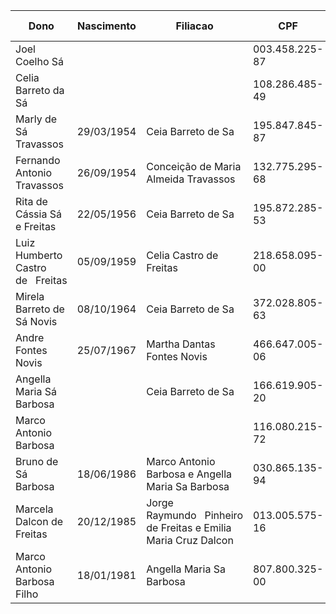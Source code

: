 <table class="tg">
<thead>
  <tr>
    <th class="tg-0thz">Dono</th>
    <th class="tg-0thz">Nascimento</th>
    <th class="tg-0thz">Filiacao</th>
    <th class="tg-0thz">CPF</th>
    <th class="tg-0thz">RG</th>
    <th class="tg-0thz">Registro trabalho</th>
    <th class="tg-uzvj">M. 37.653&nbsp;&nbsp;&nbsp;07.07.16</th>
    <th class="tg-uzvj">R1. 37.653</th>
    <th class="tg-uzvj">R4. 37.653</th>
    <th class="tg-uzvj">AV6. 37.653</th>
    <th class="tg-uzvj">R7. 37.653</th>
    <th class="tg-j6zm">CPF Regular</th>
  </tr>
</thead>
<tbody>
  <tr>
    <td class="tg-za14">Joel Coelho Sá</td>
    <td class="tg-za14"></td>
    <td class="tg-za14"></td>
    <td class="tg-za14">003.458.225-87</td>
    <td class="tg-0thz"> </td>
    <td class="tg-0thz"> </td>
    <td class="tg-9wq8">50%</td>
    <td class="tg-9l3p">0%</td>
    <td class="tg-9wq8">0%</td>
    <td class="tg-9wq8">0%</td>
    <td class="tg-9wq8">0%</td>
    <td class="tg-7zrl"> </td>
  </tr>
  <tr>
    <td class="tg-za14">Celia Barreto da Sá</td>
    <td class="tg-za14"></td>
    <td class="tg-za14"></td>
    <td class="tg-za14">108.286.485-49</td>
    <td class="tg-za14">122654625</td>
    <td class="tg-0thz"> </td>
    <td class="tg-9wq8">50%</td>
    <td class="tg-pb0m">50%</td>
    <td class="tg-6l0w">0%</td>
    <td class="tg-9wq8">0%</td>
    <td class="tg-9wq8">0%</td>
    <td class="tg-7zrl"> </td>
  </tr>
  <tr>
    <td class="tg-ufsl">Marly de Sá Travassos</td>
    <td class="tg-ufsl">29/03/1954</td>
    <td class="tg-ufsl">Ceia Barreto de Sa</td>
    <td class="tg-ufsl">195.847.845-87</td>
    <td class="tg-ufsl">118972529 SSP-BA</td>
    <td class="tg-ufsl"> </td>
    <td class="tg-blwt" rowspan="2">0%</td>
    <td class="tg-5f3o" rowspan="2">12.5%</td>
    <td class="tg-5f3o" rowspan="2">25%</td>
    <td class="tg-blwt" rowspan="2">25%</td>
    <td class="tg-blwt" rowspan="2">25%</td>
    <td class="tg-qtwf"> </td>
  </tr>
  <tr>
    <td class="tg-ufsl">Fernando Antonio Travassos</td>
    <td class="tg-ufsl">26/09/1954</td>
    <td class="tg-ufsl">Conceição de Maria Almeida Travassos</td>
    <td class="tg-ufsl">132.775.295-68</td>
    <td class="tg-ufsl">0119190788 SSP-BA</td>
    <td class="tg-ufsl"> </td>
    <td class="tg-qtwf"> </td>
  </tr>
  <tr>
    <td class="tg-za14">Rita de Cássia Sá e Freitas</td>
    <td class="tg-za14">22/05/1956</td>
    <td class="tg-za14">Ceia Barreto de Sa</td>
    <td class="tg-za14">195.872.285-53</td>
    <td class="tg-za14">0145610286 SSP-BA</td>
    <td class="tg-za14"> </td>
    <td class="tg-9wq8" rowspan="2">0%</td>
    <td class="tg-luvl" rowspan="2">12.5%</td>
    <td class="tg-luvl" rowspan="2">25%</td>
    <td class="tg-luvl">25%</td>
    <td class="tg-9wq8">25%</td>
    <td class="tg-qtwf"> </td>
  </tr>
  <tr>
    <td class="tg-za14">Luiz Humberto Castro de&nbsp;&nbsp;&nbsp;Freitas</td>
    <td class="tg-za14">05/09/1959</td>
    <td class="tg-za14">Celia Castro de Freitas</td>
    <td class="tg-za14">218.658.095-00</td>
    <td class="tg-za14">0120413949 SSP-BA</td>
    <td class="tg-za14"> </td>
    <td class="tg-6l0w">0%</td>
    <td class="tg-9wq8">0%</td>
    <td class="tg-qtwf"> </td>
  </tr>
  <tr>
    <td class="tg-ufsl">Mirela Barreto de Sá Novis</td>
    <td class="tg-ufsl">08/10/1964</td>
    <td class="tg-ufsl">Ceia Barreto de Sa</td>
    <td class="tg-ufsl">372.028.805-63</td>
    <td class="tg-ufsl">0342529404 SSP-BA</td>
    <td class="tg-ufsl"> </td>
    <td class="tg-blwt" rowspan="2">0%</td>
    <td class="tg-5f3o" rowspan="2">12.5%</td>
    <td class="tg-5f3o" rowspan="2">25%</td>
    <td class="tg-blwt" rowspan="2">25%</td>
    <td class="tg-blwt" rowspan="2">25%</td>
    <td class="tg-qtwf"> </td>
  </tr>
  <tr>
    <td class="tg-ufsl">Andre Fontes Novis</td>
    <td class="tg-ufsl">25/07/1967</td>
    <td class="tg-ufsl">Martha Dantas Fontes Novis</td>
    <td class="tg-ufsl">466.647.005-06</td>
    <td class="tg-ufsl">0273387626 SSP-BA</td>
    <td class="tg-ufsl"> </td>
    <td class="tg-qtwf"> </td>
  </tr>
  <tr>
    <td class="tg-za14">Angella Maria Sá Barbosa</td>
    <td class="tg-za14"></td>
    <td class="tg-za14">Ceia Barreto de Sa</td>
    <td class="tg-za14">166.619.905-20</td>
    <td class="tg-za14">1456103 SSP-BA</td>
    <td class="tg-za14"> </td>
    <td class="tg-9wq8" rowspan="2">0%</td>
    <td class="tg-luvl" rowspan="2">12.5%</td>
    <td class="tg-luvl" rowspan="2">25%</td>
    <td class="tg-9wq8" rowspan="2">25%</td>
    <td class="tg-6l0w" rowspan="2">0%</td>
    <td class="tg-7zrl"> </td>
  </tr>
  <tr>
    <td class="tg-za14">Marco Antonio Barbosa</td>
    <td class="tg-za14"></td>
    <td class="tg-za14"></td>
    <td class="tg-za14">116.080.215-72</td>
    <td class="tg-za14">0219655286 SSP-BA</td>
    <td class="tg-za14"> </td>
    <td class="tg-7zrl"> </td>
  </tr>
  <tr>
    <td class="tg-ufsl">Bruno de Sá Barbosa</td>
    <td class="tg-ufsl">18/06/1986</td>
    <td class="tg-ufsl">Marco Antonio Barbosa e Angella Maria Sa Barbosa</td>
    <td class="tg-ufsl">030.865.135-94</td>
    <td class="tg-ufsl">1000825213 SSP-BA</td>
    <td class="tg-ufsl">OAB/BA 36.298</td>
    <td class="tg-blwt" rowspan="2">0%</td>
    <td class="tg-blwt" rowspan="2">0%</td>
    <td class="tg-blwt" rowspan="2">0%</td>
    <td class="tg-blwt" rowspan="2">0%</td>
    <td class="tg-5f3o" rowspan="2">12.5%</td>
    <td class="tg-qtwf"> </td>
  </tr>
  <tr>
    <td class="tg-ufsl">Marcela Dalcon de Freitas</td>
    <td class="tg-ufsl">20/12/1985</td>
    <td class="tg-monz"> Jorge Raymundo&nbsp;&nbsp;&nbsp;Pinheiro de Freitas e Emilia Maria Cruz Dalcon</td>
    <td class="tg-ufsl">013.005.575-16</td>
    <td class="tg-ufsl">932190596</td>
    <td class="tg-ufsl"> </td>
    <td class="tg-qtwf"> </td>
  </tr>
  <tr>
    <td class="tg-za14">Marco Antonio Barbosa Filho</td>
    <td class="tg-za14">18/01/1981</td>
    <td class="tg-za14">Angella Maria Sa Barbosa</td>
    <td class="tg-za14">807.800.325-00</td>
    <td class="tg-za14"> </td>
    <td class="tg-za14">CRM/BA 18846</td>
    <td class="tg-9wq8">0%</td>
    <td class="tg-9wq8">0%</td>
    <td class="tg-9wq8">0%</td>
    <td class="tg-9wq8">0%</td>
    <td class="tg-luvl">12.5%</td>
    <td class="tg-qtwf"> </td>
  </tr>
</tbody>
</table>
